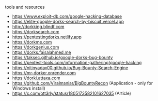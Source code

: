  tools and resources
- https://www.exploit-db.com/google-hacking-database
- https://elite-google-dorks-search-by-biscuit.vercel.app
- http://dorkking.blindf.com
- https://dorksearch.com
- https://pentestingdorks.netlify.app
- https://dorkme.com
- https://dorkgenius.com
- https://dorks.faisalahmed.me
- https://taksec.github.io/google-dorks-bug-bounty
- https://pentest-tools.com/information-gathering/google-hacking
- https://nitinyadav00.github.io/Bug-Bounty-Search-Engine
- https://mr-dorker.onrender.com
- https://dorki.attaxa.com
- https://github.com/Viralmaniar/BigBountyRecon (Application - only for Windows install)
- https://x.com/ott3rly/status/1805173582101627035 (Article)
